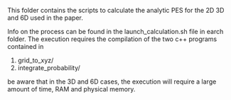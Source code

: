 This folder contains the scripts to calculate the analytic PES for the 2D 3D and 6D used in the paper.

Info on the process can be found in the launch\_calculation.sh file in earch folder.
The execution requires the compilation of the two c++ programs contained in 
1. grid_to_xyz/ 
2. integrate_probability/

be aware that in the 3D and 6D cases, the execution will require a large amount of time, RAM and physical memory.



